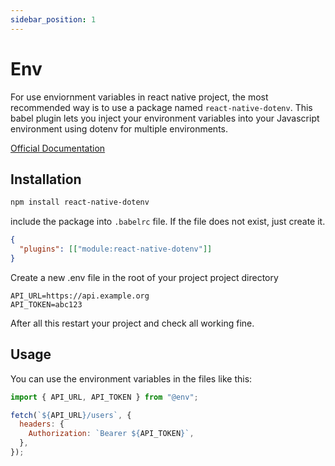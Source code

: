 ```yaml
---
sidebar_position: 1
---
```


# Env

For use enviornment variables in react native project, the most recommended way is to use a package named `react-native-dotenv`. This babel plugin lets you inject your environment variables into your Javascript environment using dotenv for multiple environments.

[Official Documentation](https://www.npmjs.com/package/react-native-dotenv)

## Installation

```bash
npm install react-native-dotenv
```

include the package into `.babelrc` file. If the file does not exist, just create it.

```json
{
  "plugins": [["module:react-native-dotenv"]]
}
```

Create a new .env file in the root of your project project directory

```
API_URL=https://api.example.org
API_TOKEN=abc123
```

After all this restart your project and check all working fine.

## Usage

You can use the environment variables in the files like this:

```js
import { API_URL, API_TOKEN } from "@env";

fetch(`${API_URL}/users`, {
  headers: {
    Authorization: `Bearer ${API_TOKEN}`,
  },
});
```
